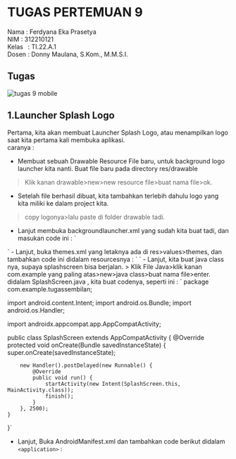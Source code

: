 # TUGAS PERTEMUAN 9

  Nama    : Ferdyana Eka Prasetya<br>
  NIM     : 312210121<br>
  Kelas   : TI.22.A.1</br>
  Dosen   : Donny Maulana, S.Kom., M.M.S.I.</br>

 ## Tugas
  ![tugas 9 mobile](https://github.com/ferdycuy/Intent_mobile/assets/115714443/e1316f9f-b39e-41af-aa31-ea4408dd100d)

 ## 1.Launcher Splash Logo
Pertama, kita akan membuat Launcher Splash Logo, atau menampilkan logo saat kita pertama kali membuka aplikasi.<br>
caranya : <br>
- Membuat sebuah Drawable Resource File baru, untuk background logo launcher kita nanti. Buat file baru pada directory res/drawable
> Klik kanan drawable>new>new resource file>buat nama file>ok.
- Setelah file berhasil dibuat, kita tambahkan terlebih dahulu logo yang kita miliki ke dalam project kita.
> copy logonya>lalu paste di folder drawable tadi.
- Lanjut membuka backgroundlauncher.xml yang sudah kita buat tadi, dan masukan code ini :
  `<?xml version="1.0" encoding="utf-8"?>
<layer-list xmlns:android="http://schemas.android.com/apk/res/android">
    <item android:drawable="@color/grey"/>
    <item>
        <bitmap
            android:src="@drawable/logo"
            android:gravity="center" />
    </item>
</layer-list>
`
- Lanjut, buka themes.xml yang letaknya ada di res>values>themes, dan tambahkan code ini didalam resourcesnya :
  `  <style name="SplashScreen" parent="Theme.MaterialComponents.DayNight.NoActionBar">
        <item name="android:windowBackground">@drawable/backgroundlauncher</item>
        <item name="android:statusBarColor">?attr/colorOnPrimary</item>
  </style> `
- Lanjut, kita buat java class nya, supaya splashscreen bisa berjalan.
  > Klik File Java>klik kanan com.example yang paling atas>new>java class>buat nama file>enter.<br>
  didalam SplashScreen.java , kita buat codenya, seperti ini :
  ` package com.example.tugassembilan;

import android.content.Intent;
import android.os.Bundle;
import android.os.Handler;

import androidx.appcompat.app.AppCompatActivity;

public class SplashScreen extends AppCompatActivity {
    @Override
    protected void onCreate(Bundle savedInstanceState) {
        super.onCreate(savedInstanceState);

        new Handler().postDelayed(new Runnable() {
            @Override
            public void run() {
                startActivity(new Intent(SplashScreen.this, MainActivity.class));
                finish();
            }
        }, 2500);
    }
}`
- Lanjut, Buka AndroidManifest.xml dan tambahkan code berikut didalam `<application>` :
